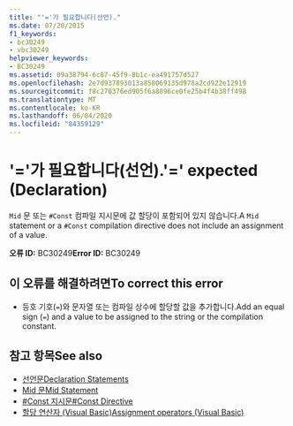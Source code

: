 ```yaml
---
title: "'='가 필요합니다(선언)."
ms.date: 07/20/2015
f1_keywords:
- bc30249
- vbc30249
helpviewer_keywords:
- BC30249
ms.assetid: 09a38794-6c87-45f9-8b1c-ea491757d527
ms.openlocfilehash: 2e7d937893013a858069135d978a2cd922e12919
ms.sourcegitcommit: f8c270376ed905f6a8896ce0fe25b4f4b38ff498
ms.translationtype: MT
ms.contentlocale: ko-KR
ms.lasthandoff: 06/04/2020
ms.locfileid: "84359129"
---
```

# <a name="-expected-declaration"></a><span data-ttu-id="9389a-102">'='가 필요합니다(선언).</span><span class="sxs-lookup"><span data-stu-id="9389a-102">'=' expected (Declaration)</span></span>
<span data-ttu-id="9389a-103">`Mid` 문 또는 `#Const` 컴파일 지시문에 값 할당이 포함되어 있지 않습니다.</span><span class="sxs-lookup"><span data-stu-id="9389a-103">A `Mid` statement or a `#Const` compilation directive does not include an assignment of a value.</span></span>  
  
 <span data-ttu-id="9389a-104">**오류 ID:** BC30249</span><span class="sxs-lookup"><span data-stu-id="9389a-104">**Error ID:** BC30249</span></span>  
  
## <a name="to-correct-this-error"></a><span data-ttu-id="9389a-105">이 오류를 해결하려면</span><span class="sxs-lookup"><span data-stu-id="9389a-105">To correct this error</span></span>  
  
- <span data-ttu-id="9389a-106">등호 기호(`=`)와 문자열 또는 컴파일 상수에 할당할 값을 추가합니다.</span><span class="sxs-lookup"><span data-stu-id="9389a-106">Add an equal sign (`=`) and a value to be assigned to the string or the compilation constant.</span></span>  
  
## <a name="see-also"></a><span data-ttu-id="9389a-107">참고 항목</span><span class="sxs-lookup"><span data-stu-id="9389a-107">See also</span></span>

- [<span data-ttu-id="9389a-108">선언문</span><span class="sxs-lookup"><span data-stu-id="9389a-108">Declaration Statements</span></span>](../programming-guide/language-features/statements.md#declaration-statements)
- [<span data-ttu-id="9389a-109">Mid 문</span><span class="sxs-lookup"><span data-stu-id="9389a-109">Mid Statement</span></span>](../language-reference/statements/mid-statement.md)
- [<span data-ttu-id="9389a-110">#Const 지시문</span><span class="sxs-lookup"><span data-stu-id="9389a-110">#Const Directive</span></span>](../language-reference/directives/const-directive.md)
- [<span data-ttu-id="9389a-111">할당 연산자 (Visual Basic)</span><span class="sxs-lookup"><span data-stu-id="9389a-111">Assignment operators (Visual Basic)</span></span>](../language-reference/operators/assignment-operators.md)
